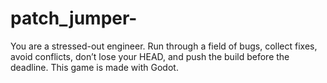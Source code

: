 # patch_jumper-
You are a stressed-out engineer. Run through a field of bugs, collect fixes, avoid conflicts, don’t lose your HEAD, and push the build before the deadline. This game is made with Godot.
